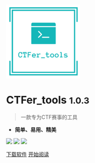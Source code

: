 <!-- _coverpage.md -->

![logo](./img/logo_transparent.png)

# CTFer_tools <small>1.0.3</small>

> 一款专为CTF赛事的工具

- **简单、易用、精美**


![](https://badgen.net/github/stars/Pstarchen/CTFer_tools)
![](https://badgen.net/github/forks/Pstarchen/CTFer_tools?color=4ab8a1)
![](https://img.shields.io/badge/%E7%9B%BC%E6%98%9F%E8%BE%B0-StarChen-green)


[下载软件](https://gitee.com/starchen520/CTFer_tools/releases/download/1.0.4/CTFer_tools.zip)
[开始阅读](?id=CTFer_tools)
